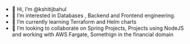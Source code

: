 - 👋 Hi, I’m @kshitijbahul
- 👀 I’m interested in Databases , Backend and Frontend engineering.
- 🌱 I’m currently learning Terraform and Helm charts
- 💞️ I’m looking to collaborate on Spring Projects, Projects using NodeJS and working with AWS Fargate, Somethign in the financial domain 

<!---
kshitijbahul/kshitijbahul is a ✨ special ✨ repository because its `README.md` (this file) appears on your GitHub profile.
You can click the Preview link to take a look at your changes.
--->
